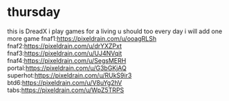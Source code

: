 # thursday
this is DreadX
i play games for a living u should too 
every day i will add one more game
fnaf1:https://pixeldrain.com/u/ooagRLSh
fnaf2:https://pixeldrain.com/u/drYXZPxt
fnaf3:https://pixeldrain.com/u/UJ4NVqit
fnaf4:https://pixeldrain.com/u/SegsMERH
portal:https://pixeldrain.com/u/G3bGKjAQ
superhot:https://pixeldrain.com/u/RUkS9ir3
btd6:https://pixeldrain.com/u/V8uYg2hV
tabs:https://pixeldrain.com/u/WpZ5TRPS
